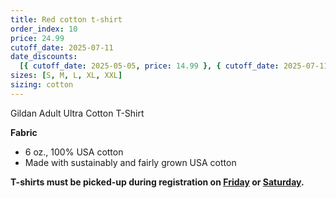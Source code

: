 ```yaml
---
title: Red cotton t-shirt
order_index: 10
price: 24.99
cutoff_date: 2025-07-11
date_discounts:
  [{ cutoff_date: 2025-05-05, price: 14.99 }, { cutoff_date: 2025-07-11, price: 19.99 }]
sizes: [S, M, L, XL, XXL]
sizing: cotton
---
```


Gildan Adult Ultra Cotton T-Shirt

**Fabric**

- 6 oz., 100% USA cotton
- Made with sustainably and fairly grown USA cotton

**T-shirts must be picked-up during registration on [Friday](/schedule/friday/registration-and-expo/) or [Saturday](/schedule/saturday/registration-and-expo/).**

<!-- https://www.alphabroder.com/product/g200/gildan-adult-ultra-cotton-t-shirt.html -->
